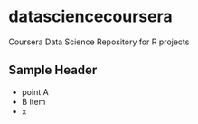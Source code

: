 datasciencecoursera
===================

Coursera Data Science Repository for R projects

## Sample Header
* point A
* B item 
* x 
